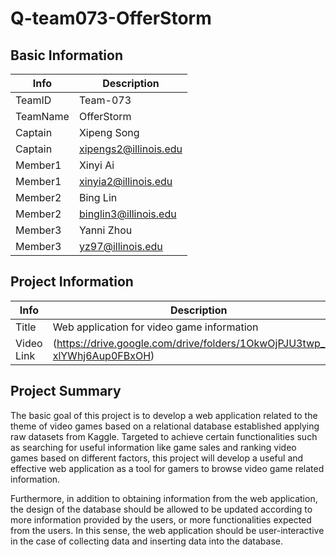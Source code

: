 # Q-team073-OfferStorm

## Basic Information

|   Info      |        Description     |
| ----------- | ---------------------- |
| TeamID      |        Team-073        |
| TeamName    |     OfferStorm         |
| Captain     |       Xipeng Song      |
| Captain     |  xipengs2@illinois.edu |
| Member1     |       Xinyi Ai         |
| Member1     |  xinyia2@illinois.edu  |
| Member2     |       Bing Lin         |
| Member2     |  binglin3@illinois.edu |
| Member3     |       Yanni Zhou       |
| Member3     |  yz97@illinois.edu     |

## Project Information

|   Info      |        Description     |
| ----------- | ---------------------- |
|  Title      | Web application for video game information |
| Video Link |      (https://drive.google.com/drive/folders/1OkwOjPJU3twp_qD-xlYWhj6Aup0FBxOH)   |


## Project Summary

The basic goal of this project is to develop a web application related to the theme of video games based on a relational database established applying raw datasets from Kaggle. Targeted to achieve certain functionalities such as searching for useful information like game sales and ranking video games based on different factors, this project will develop a useful and effective web application as a tool for gamers to browse video game related information.

Furthermore, in addition to obtaining information from the web application, the design of the database should be allowed to be updated according to more information provided by the users, or more functionalities expected from the users. In this sense, the web application should be user-interactive in the case of collecting data and inserting data into the database.
